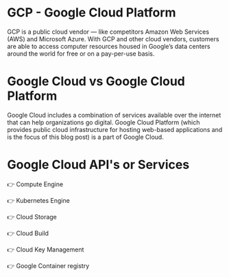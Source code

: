 # GCP - Google Cloud Platform

GCP is a public cloud vendor — like competitors Amazon Web Services (AWS) and Microsoft Azure. With GCP and other cloud vendors, customers are able to access computer resources housed in Google’s data centers around the world for free or on a pay-per-use basis.

# Google Cloud vs Google Cloud Platform

Google Cloud includes a combination of services available over the internet that can help organizations go digital. Google Cloud Platform (which provides public cloud infrastructure for hosting web-based applications and is the focus of this blog post) is a part of Google Cloud.

# Google Cloud API's or Services

:point_right: Compute Engine

:point_right: Kubernetes Engine

:point_right: Cloud Storage

:point_right: Cloud Build

:point_right: Cloud Key Management

:point_right: Google Container registry

